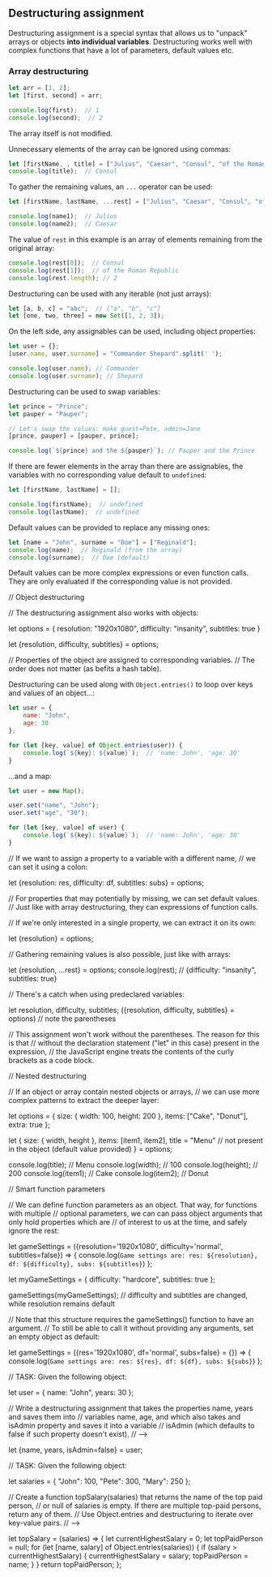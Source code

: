 ## Destructuring assignment

Destructuring assignment is a special syntax that allows us to "unpack" arrays or objects **into individual variables**. Destructuring works well with complex functions that have a lot of parameters, default values etc.

### Array destructuring

```js
let arr = [1, 2];
let [first, second] = arr;

console.log(first);  // 1
console.log(second);  // 2
```

The array itself is not modified.

Unnecessary elements of the array can be ignored using commas:

```js
let [firstName, , title] = ["Julius", "Caesar", "Consul", "of the Roman Republic"];
console.log(title);  // Consul
```

To gather the remaining values, an `...` operator can be used:

```js
let [firstName, lastName, ...rest] = ["Julius", "Caesar", "Consul", "of the Roman Republic"];

console.log(name1);  // Julius
console.log(name2);  // Caesar
```

The value of `rest` in this example is an array of elements remaining from the original array:

```js
console.log(rest[0]);  // Consul
console.log(rest[1]);  // of the Roman Republic
console.log(rest.length); // 2
```

Destructuring can be used with any iterable (not just arrays):

```js
let [a, b, c] = "abc";  // ["a", "b", "c"]
let [one, two, three] = new Set([1, 2, 3]);
```

On the left side, any assignables can be used, including object properties:

```js
let user = {};
[user.name, user.surname] = "Commander Shepard".split(' ');

console.log(user.name); // Commander
console.log(user.surname); // Shepard
```

Destructuring can be used to swap variables:

```js
let prince = "Prince";
let pauper = "Pauper";

// Let's swap the values: make guest=Pete, admin=Jane
[prince, pauper] = [pauper, prince];

console.log(`${prince} and the ${pauper}`); // Pauper and the Prince
```

If there are fewer elements in the array than there are assignables, the variables with no corresponding value default to `undefined`:

```js
let [firstName, lastName] = [];

console.log(firstName);  // undefined
console.log(lastName);  // undefined
```

Default values can be provided to replace any missing ones:

```js
let [name = "John", surname = "Doe"] = ["Reginald"];
console.log(name);  // Reginald (from the array)
console.log(surname);  // Doe (default)
```

Default values can be more complex expressions or even function calls. They are only evaluated if the corresponding value is not provided.

// Object destructuring

// The destructuring assignment also works with objects:

let options = {
    resolution: "1920x1080",
    difficulty: "insanity",
    subtitles: true
}

let {resolution, difficulty, subtitles} = options;

// Properties of the object are assigned to corresponding variables.
// The order does not matter (as befits a hash table).

Destructuring can be used along with `Object.entries()` to loop over keys and values of an object...:

```js
let user = {
    name: "John",
    age: 30
};

for (let [key, value] of Object.entries(user)) {
    console.log(`${key}: ${value}`);  // 'name: John', 'age: 30'
}
```

...and a map:

```js
let user = new Map();

user.set("name", "John");
user.set("age", "30");

for (let [key, value] of user) {
    console.log(`${key}: ${value}`);  // 'name: John', 'age: 30'
}
```

// If we want to assign a property to a variable with a different name,
// we can set it using a colon:

let {resolution: res, difficulty: df, subtitles: subs} = options;

// For properties that may potentially by missing, we can set default values.
// Just like with array destructuring, they can expressions of function calls.

// If we're only interested in a single property, we can extract it on its own:

let {resolution} = options;

// Gathering remaining values is also possible, just like with arrays:

let {resolution, ...rest} = options;
console.log(rest);  // {difficulty: "insanity", subtitles: true}

// There's a catch when using predeclared variables:

let resolution, difficulty, subtitles;
({resolution, difficulty, subtitles} = options)  // note the parentheses

// This assignment won't work without the parentheses. The reason for this is that
// without the declaration statement ("let" in this case) present in the expression,
// the JavaScript engine treats the contents of the curly brackets as a code block.

// Nested destructuring

// If an object or array contain nested objects or arrays,
// we can use more complex patterns to extract the deeper layer:

let options = {
    size: {
        width: 100,
        height: 200
    },
    items: ["Cake", "Donut"],
    extra: true
};

let {
    size: {
        width,
        height
    },
    items: [item1, item2],
    title = "Menu"  // not present in the object (default value provided)
} = options;

console.log(title);  // Menu
console.log(width);  // 100
console.log(height);  // 200
console.log(item1);  // Cake
console.log(item2);  // Donut

// Smart function parameters

// We can define function parameters as an object. That way, for functions with multiple
// optional parameters, we can can pass object arguments that only hold properties which are
// of interest to us at the time, and safely ignore the rest:

let gameSettings = ({resolution='1920x1080', difficulty='normal', subtitles=false}) => {
    console.log(`Game settings are: res: ${resolution}, df: ${difficulty}, subs: ${subtitles}`)
};

let myGameSettings = {
    difficulty: "hardcore",
    subtitles: true
};

gameSettings(myGameSettings);  // difficulty and subtitles are changed, while resolution remains default

// Note that this structure requires the gameSettings() function to have an argument.
// To still be able to call it without providing any arguments, set an empty object as default:

let gameSettings = ({res='1920x1080', df='normal', subs=false} = {}) => {
    console.log(`Game settings are: res: ${res}, df: ${df}, subs: ${subs}`)
};

// TASK: Given the following object:

let user = {
    name: "John",
    years: 30
};

// Write a destructuring assignment that takes the properties name, years and saves them into 
// variables name, age, and which also takes and isAdmin property and saves it into a variable
// isAdmin (which defaults to false if such property doesn't exist).
// -->

let {name, years, isAdmin=false} = user;


// TASK: Given the following object:

let salaries = {
    "John": 100,
    "Pete": 300,
    "Mary": 250
};

// Create a function topSalary(salaries) that returns the name of the top paid person,
// or null of salaries is empty. If there are multiple top-paid persons, return any of them.
// Use Object.entries and destructuring to iterate over key-value pairs.
// -->

let topSalary = (salaries) => {
    let currentHighestSalary = 0;
    let topPaidPerson = null;
    for (let [name, salary] of Object.entries(salaries)) {
        if (salary > currentHighestSalary) {
            currentHighestSalary = salary;
            topPaidPerson = name;
        }
    }
    return topPaidPerson;
};